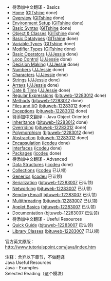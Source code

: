 - 待添加中文翻译 - Basics
 - [Home](home.md) ([GITshine](https://github.com/GITshine) done)
 - [Overview](overview.md) ([GITshine](https://github.com/GITshine) done)
 - [Environment Setup](setup.md) ([GITshine](https://github.com/GITshine) done)
 - [Basic Syntax](basic-syntax.md) ([GITshine](https://github.com/GITshine) done)
 - [Object & Classes](object-classes.md) ([GITshine](https://github.com/GITshine) done)
 - [Basic Datatypes](basic-datatypes.md) ([GITshine](https://github.com/GITshine) done)
 - [Variable Types](variable-types.md) ([GITshine](https://github.com/GITshine) done)
 - [Modifier Types](modifier-types.md) ([GITshine](https://github.com/GITshine) done)
 - [Basic Operators](basic-operators.md) ([JJJessie](https://github.com/JJJessie) done)
 - [Loop Control](loop-control.md) ([JJJessie](https://github.com/JJJessie) done)
 - [Decision Making](decision-making.md) ([JJJessie](https://github.com/JJJessie) done)
 - [Numbers](numbers.md) ([JJJessie](https://github.com/JJJessie) done)
 - [Characters](characters.md) ([JJJessie](https://github.com/JJJessie) done)
 - [Strings](strings.md) ([JJJessie](https://github.com/JJJessie) done)
 - [Arrays](arrays.md) ([JJJessie](https://github.com/JJJessie) done)
 - [Date & Time](date-time.md) ([JJJessie](https://github.com/JJJessie) done)
 - [Regular Expressions](regular-expressions.md) ([bjtuweb-12283012](https://github.com/bjtuweb-12283012) done)
 - [Methods](methods.md) ([bjtuweb-12283012](https://github.com/bjtuweb-12283012) done)
 - [Files and I/O](files-and-io.md) ([bjtuweb-12283012](https://github.com/bjtuweb-12283012) done)
 - [Exceptions](exceptions.md) ([bjtuweb-12283012](https://github.com/bjtuweb-12283012) done)
- 待添加中文翻译 - Java Object Oriented
 - [Inheritance](inheritance.md) ([bjtuweb-12283012](https://github.com/bjtuweb-12283012) done)
 - [Overriding](overriding.md) ([bjtuweb-12283012](https://github.com/bjtuweb-12283012) done)
 - [Polymorphism](polymorphism.md) ([bjtuweb-12283012](https://github.com/bjtuweb-12283012) done)
 - [Abstraction](abstraction.md) ([bjtuweb-12283012](https://github.com/bjtuweb-12283012) done)
 - [Encapsulation](ncapsulation.md) ([icodeu](https://github.com/icodeu) done)
 - [Interfaces](interfaces.md) ([icodeu](https://github.com/icodeu) done)
 - [Packages](packages.md) ([icodeu](https://github.com/icodeu) done)
- 待添加中文翻译 - Advanced
 - [Data Structures](data-structures.md) ([icodeu](https://github.com/icodeu) done)
 - [Collections](collections.md) ([icodeu](https://github.com/icodeu) 已认领)
 - [Generics](generics.md) ([icodeu](https://github.com/icodeu) 已认领)
 - [Serialization](serialization.md) ([bjtuweb-12283007](https://github.com/bjtuweb-12283007) 已认领)
 - [Networking](networking.md) ([bjtuweb-12283007](https://github.com/bjtuweb-12283007) 已认领)
 - [Sending Email](sending-email.md)( [bjtuweb-12283007](https://github.com/bjtuweb-12283007) 已认领)
 - [Multithreading](multithreading.md) ([bjtuweb-12283007](https://github.com/bjtuweb-12283007) 已认领)
 - [Applet Basics](applet-basics.md) ([bjtuweb-12283007](https://github.com/bjtuweb-12283007) 已认领)
 - [Documentation](Documentation.md) ([bjtuweb-12283007](https://github.com/bjtuweb-12283007) 已认领)
- 待添加中文翻译 - Useful Resources
 - [Quick Guide](quick-guide.md) ([bjtuweb-12283007](https://github.com/bjtuweb-12283007) 已认领)
 - [Library Classes](library-classes.md) ([bjtuweb-12283007](https://github.com/bjtuweb-12283007) 已认领)
 
官方英文原版：   
http://www.tutorialspoint.com/java/index.htm

 >
 注释：舍弃以下章节，不做翻译      
 Java Useful Resources   
 Java - Examples  
 Selected Reading（这个模块）


